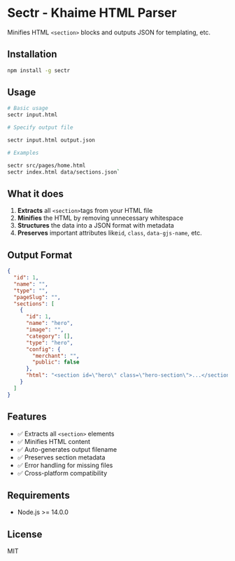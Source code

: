 # Sectr - Khaime HTML Parser

Minifies HTML `<section>` blocks and outputs JSON for templating, etc.

## Installation

```bash
npm install -g sectr
```

## Usage

```bash
# Basic usage
sectr input.html

# Specify output file

sectr input.html output.json

# Examples

sectr src/pages/home.html
sectr index.html data/sections.json`
````

## What it does

1. **Extracts** all `<section>`tags from your HTML file
2. **Minifies** the HTML by removing unnecessary whitespace
3. **Structures** the data into a JSON format with metadata
4. **Preserves** important attributes like`id`, `class`, `data-gjs-name`, etc.

## Output Format

```json
{
  "id": 1,
  "name": "",
  "type": "",
  "pageSlug": "",
  "sections": [
    {
      "id": 1,
      "name": "hero",
      "image": "",
      "category": [],
      "type": "hero",
      "config": {
        "merchant": "",
        "public": false
      },
      "html": "<section id=\"hero\" class=\"hero-section\">...</section>"
    }
  ]
}
```

## Features

- ✅ Extracts all `<section>` elements
- ✅ Minifies HTML content
- ✅ Auto-generates output filename
- ✅ Preserves section metadata
- ✅ Error handling for missing files
- ✅ Cross-platform compatibility

## Requirements

- Node.js >= 14.0.0

## License

MIT
